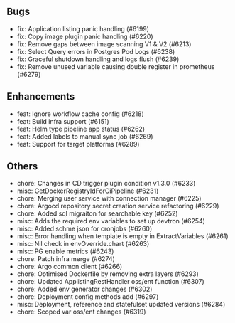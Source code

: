 ## Bugs
- fix: Application listing panic handling (#6199)
- fix: Copy image plugin panic handling (#6220)
- fix: Remove gaps between image scanning V1 & V2  (#6213)
- fix: Select Query errors in Postgres Pod Logs (#6238)
- fix: Graceful shutdown handling and logs flush (#6239)
- fix: Remove unused variable causing double register in prometheus (#6279)
## Enhancements
- feat: Ignore workflow cache config (#6218)
- feat: Build infra support (#6151)
- feat: Helm type pipeline app status (#6262)
- feat: Added labels to manual sync job (#6269)
- feat: Support for target platforms (#6289)
## Others
- chore: Changes in CD trigger plugin condition v1.3.0 (#6233)
- misc: GetDockerRegistryIdForCiPipeline (#6231)
- chore: Merging user service with connection manager (#6225)
- chore: Argocd repository secret creation service refactoring (#6229)
- chore: Added sql migraiton for searchable key (#6252)
- misc: Adds the required env variables to set up devtron (#6254)
- misc: Added schme json for cronjobs (#6260)
- misc: Error handling when template is empty in ExtractVariables (#6261)
- misc: Nil check in envOverride.chart (#6263)
- misc: PG enable metrics (#6243)
- chore: Patch infra merge (#6274)
- chore: Argo common client (#6266)
- chore: Optimised Dockerfile by removing extra layers (#6293)
- chore: Updated ApplistingRestHandler oss/ent function (#6307)
- chore: Added env generator changes (#6302)
- chore: Deployment config methods add (#6297)
- misc: Deployment, reference and statefulset updated versions (#6284)
- chore: Scoped var oss/ent changes (#6319)
